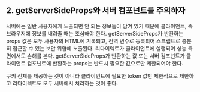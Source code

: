 ## 2. getServerSideProps와 서버 컴포넌트를 주의하자

서버에는 일반 사용자에게 노출되면 안 되는 정보들이 담겨 있기 때문에 클라이언트, 즉 브라우저에 정보를 내려줄 때는 조심해야 한다.
getServerSideProps가 반환하는 props 값은 모두 사용자의 HTML에 기록되고, 전역 변수로 등록되어 스크립트로 충분히 접근할 수 있는 보안 위협에 노출된다.
리다이렉트가 클라이언트에 실행되어 성능 측면에서도 손해를 본다.
getServerSideProps가 반환하는 값 또는 서버 컴포넌트가 클라이언트 컴포넌트에 반환하는 props는 반드시 필요한 값으로만 제한되어야 한다.

쿠키 전체를 제공하는 것이 아니라 클라이언트에 필요한 token 값만 제한적으로 제한하고 리다이렉트도 모두 서버에서 처리하는 것이 좋다.

